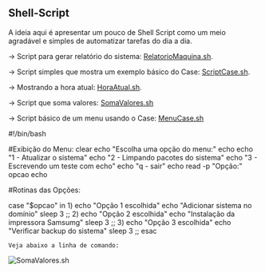 ## Shell-Script
A ideia aqui é apresentar um pouco de Shell Script como um meio agradável e simples de automatizar tarefas do dia a dia.


-> Script para gerar relatório do sistema: [RelatorioMaquina.sh](https://github.com/amaurybsouza/Shell-Script/blob/master/CursoShellScript/ScriptsAmaury/RelatorioMaquina.sh).

-> Script simples que mostra um exemplo básico do Case: [ScriptCase.sh](https://github.com/amaurybsouza/Shell-Script/blob/master/CursoShellScript/ScriptsAmaury/ScriptCase.sh).

-> Mostrando a hora atual: [HoraAtual.sh](https://github.com/amaurybsouza/Shell-Script/blob/master/CursoShellScript/ScriptsAmaury/HoraAtual.sh).

-> Script que soma valores: [SomaValores.sh](https://github.com/amaurybsouza/Shell-Script/blob/master/CursoShellScript/ScriptsAmaury/SomaValores.sh)

-> Script básico de um menu usando o Case: [MenuCase.sh](https://github.com/amaurybsouza/Shell-Script/blob/master/CursoShellScript/ScriptsAmaury/MenuCase.sh)

#!/bin/bash

#Exibição do Menu:
clear
echo "Escolha uma opção do menu:"
echo
echo "1 - Atualizar o sistema"
echo "2 - Limpando pacotes do sistema"
echo "3 - Escrevendo um teste com echo"
echo "q - sair"
echo
read -p "Opção:" opcao
echo

#Rotinas das Opções:

case "$opcao" in
        1)
                echo "Opção 1 escolhida"
                echo "Adicionar sistema no domínio"
                sleep 3
                ;;
        2)
                echo "Opção 2 escolhida"
                echo "Instalação da impressora Samsumg"
                sleep 3
                ;;
        3)
                echo "Opção 3 escolhida"
                echo "Verificar backup do sistema"
                sleep 3
                ;;
esac


```Veja abaixo a linha de comando:```

![SomaValores.sh](CursoShellScript/Images/somavalores.png)



